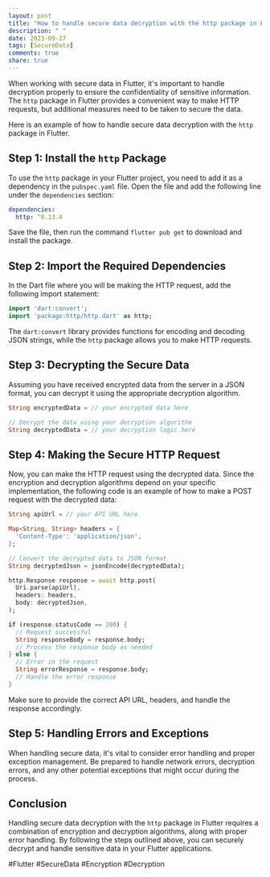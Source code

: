 ```yaml
---
layout: post
title: "How to handle secure data decryption with the http package in Flutter?"
description: " "
date: 2023-09-27
tags: [SecureData]
comments: true
share: true
---
```


When working with secure data in Flutter, it's important to handle decryption properly to ensure the confidentiality of sensitive information. The `http` package in Flutter provides a convenient way to make HTTP requests, but additional measures need to be taken to secure the data.

Here is an example of how to handle secure data decryption with the `http` package in Flutter.

## Step 1: Install the `http` Package

To use the `http` package in your Flutter project, you need to add it as a dependency in the `pubspec.yaml` file. Open the file and add the following line under the `dependencies` section:

```yaml
dependencies:
  http: ^0.13.4
```

Save the file, then run the command `flutter pub get` to download and install the package.

## Step 2: Import the Required Dependencies

In the Dart file where you will be making the HTTP request, add the following import statement:

```dart
import 'dart:convert';
import 'package:http/http.dart' as http;
```

The `dart:convert` library provides functions for encoding and decoding JSON strings, while the `http` package allows you to make HTTP requests.

## Step 3: Decrypting the Secure Data

Assuming you have received encrypted data from the server in a JSON format, you can decrypt it using the appropriate decryption algorithm.

```dart
String encryptedData = // your encrypted data here

// Decrypt the data using your decryption algorithm
String decryptedData = // your decryption logic here
```

## Step 4: Making the Secure HTTP Request

Now, you can make the HTTP request using the decrypted data. Since the encryption and decryption algorithms depend on your specific implementation, the following code is an example of how to make a POST request with the decrypted data:

```dart
String apiUrl = // your API URL here

Map<String, String> headers = {
  'Content-Type': 'application/json',
};

// Convert the decrypted data to JSON format
String decryptedJson = jsonEncode(decryptedData);

http.Response response = await http.post(
  Uri.parse(apiUrl),
  headers: headers,
  body: decryptedJson,
);

if (response.statusCode == 200) {
  // Request successful
  String responseBody = response.body;
  // Process the response body as needed
} else {
  // Error in the request
  String errorResponse = response.body;
  // Handle the error response
}
```

Make sure to provide the correct API URL, headers, and handle the response accordingly.

## Step 5: Handling Errors and Exceptions

When handling secure data, it's vital to consider error handling and proper exception management. Be prepared to handle network errors, decryption errors, and any other potential exceptions that might occur during the process.

## Conclusion

Handling secure data decryption with the `http` package in Flutter requires a combination of encryption and decryption algorithms, along with proper error handling. By following the steps outlined above, you can securely decrypt and handle sensitive data in your Flutter applications.

#Flutter #SecureData #Encryption #Decryption